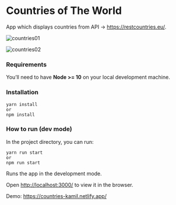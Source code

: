 # Countries of The World

App which displays countries from API -> https://restcountries.eu/.

![countries01](https://user-images.githubusercontent.com/30775271/123973369-feb02300-d9bb-11eb-8e7c-804524a77fb3.JPG)

![countries02](https://user-images.githubusercontent.com/30775271/123973530-20110f00-d9bc-11eb-8c6b-67f5dbacfd83.JPG)

### Requirements

You’ll need to have **Node >= 10** on your local development machine.

### Installation

    yarn install
    or
    npm install

### How to run (dev mode)

In the project directory, you can run:

    yarn run start
    or
    npm run start

Runs the app in the development mode.

Open [http://localhost:3000/](http://localhost:3000/ ) to view it in the browser.

Demo: https://countries-kamil.netlify.app/
